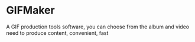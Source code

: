 # GIFMaker
A GIF production tools software, you can choose from the album and video need to produce content, convenient, fast
